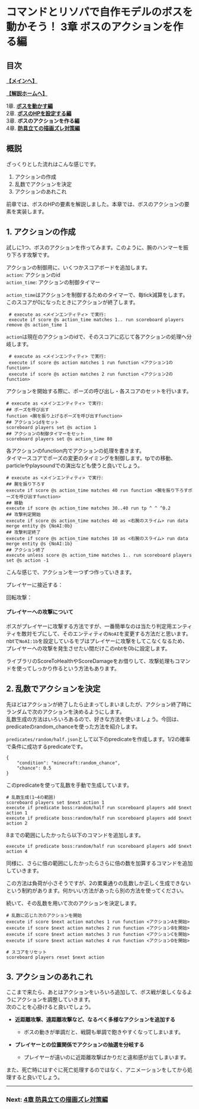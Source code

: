 # コマンドとリソパで自作モデルのボスを動かそう！  3章 ボスのアクションを作る編

## 目次

**[【メインへ】](https://github.com/Keeema-1/CustomModelEntity)**

**[【解説ホームへ】](https://github.com/Keeema-1/CustomModelEntity/blob/main/lectures/home.md)**

1章. **[ボスを動かす編](https://github.com/Keeema-1/CustomModelEntity/blob/main/lectures/lec1.md)**  
2章. **[ボスのHPを設定する編](https://github.com/Keeema-1/CustomModelEntity/blob/main/lectures/lec2.md)**  
3章. **ボスのアクションを作る編**  
4章. **[防具立ての描画ズレ対策編](https://github.com/Keeema-1/CustomModelEntity/blob/main/lectures/lec4.md)**  

## 概説

ざっくりとした流れはこんな感じです。

1. アクションの作成
2. 乱数でアクションを決定
3. アクションのあれこれ

前章では、ボスのHPの要素を解説しました。本章では、ボスのアクションの要素を実装します。

## 1. アクションの作成

試しに1つ、ボスのアクションを作ってみます。このように、腕のハンマーを振り下ろす攻撃です。

アクションの制御用に、いくつかスコアボードを追加します。  
`action`: アクションのid  
`action_time`: アクションの制御タイマー  

`action_time`はアクションを制御するためのタイマーで、毎tick減算をします。このスコアが0になったときにアクションが終了します。

     # execute as <メインエンティティ> で実行:
     execute if score @s action_time matches 1.. run scoreboard players remove @s action_time 1

`action`は現在のアクションのidで、そのスコアに応じて各アクションの処理へ分岐します。

     # execute as <メインエンティティ> で実行:
     execute if score @s action matches 1 run function <アクション1のfunction>
     execute if score @s action matches 2 run function <アクション2のfunction>

アクションを開始する際に、ポーズの呼び出し・各スコアのセットを行います。

    # execute as <メインエンティティ> で実行:
    ## ポーズを呼び出す
    function <腕を振り上げるポーズを呼び出すfunction>
    ## アクションidをセット
    scoreboard players set @s action 1
    ## アクションの制御タイマーをセット
    scoreboard players set @s action_time 80

各アクションのfunction内でアクションの処理を書きます。  
タイマースコアでポーズの変更のタイミングを制御します。tpでの移動、particleやplaysoundでの演出なども使うと良いでしょう。

    # execute as <メインエンティティ> で実行:
    ## 腕を振り下ろす
    execute if score @s action_time matches 40 run function <腕を振り下ろすポーズを呼び出すfunction>
    ## 移動
    execute if score @s action_time matches 30..40 run tp ^ ^ ^0.2
    ## 攻撃判定開始
    execute if score @s action_time matches 40 as <右腕のスライム> run data merge entity @s {NoAI:0b}
    ## 攻撃判定終了
    execute if score @s action_time matches 10 as <右腕のスライム> run data merge entity @s {NoAI:1b}
    ## アクション終了
    execute unless score @s action_time matches 1.. run scoreboard players set @s action -1

こんな感じで、アクションを一つずつ作っていきます。

プレイヤーに接近する：

回転攻撃：


#### プレイヤーへの攻撃について

ボスがプレイヤーに攻撃する方法ですが、一番簡単なのは当たり判定用エンティティを敵対モブにして、そのエンティティの`NoAI`を変更する方法だと思います。  
nbtで`NoAI:1b`を設定しているモブはプレイヤーに攻撃をしてこなくなるため、プレイヤーへの攻撃を発生させたい間だけこのnbtを0bに設定します。  

ライブラリのScoreToHealthやScoreDamageをお借りして、攻撃処理もコマンドを使ってしっかり作るという方法もあります。  

## 2. 乱数でアクションを決定

先ほどはアクションが終了したら止まってしまいましたが、アクション終了時にランダムで次のアクションを決めるようにします。  
乱数生成の方法はいろいろあるので、好きな方法を使いましょう。今回は、predicateのrandom_chanceを使った方法を紹介します。

`predicates/random/half.json`として以下のpredicateを作成します。1/2の確率で条件に成功するpredicateです。

    {
        "condition": "minecraft:random_chance",
        "chance": 0.5
    }

このpredicateを使って乱数を手動で生成しています。

    # 乱数生成(1~4の範囲)
    scoreboard players set $next action 1        
    execute if predicate boss:random/half run scoreboard players add $next action 1
    execute if predicate boss:random/half run scoreboard players add $next action 2

8までの範囲にしたかったら以下のコマンドを追加します。

    execute if predicate boss:random/half run scoreboard players add $next action 4

同様に、さらに倍の範囲にしたかったらさらに倍の数を加算するコマンドを追加していきます。

この方法は負荷が小さそうですが、2の累乗通りの乱数しか正しく生成できないという制約があります。何かいい方法があったら別の方法を使ってください。

続いて、その乱数を用いて次のアクションを決定します。
        
    # 乱数に応じた次のアクションを開始
    execute if score $next action matches 1 run function <アクションAを開始>
    execute if score $next action matches 2 run function <アクションBを開始>
    execute if score $next action matches 3 run function <アクションCを開始>
    execute if score $next action matches 4 run function <アクションDを開始>
    
    # スコアをリセット
    scoreboard players reset $next action


## 3. アクションのあれこれ

ここまで来たら、あとはアクションをいろいろ追加して、ボス戦が楽しくなるようにアクションを調整していきます。  
次のことを心掛けると良いでしょう。

 - **近距離攻撃、遠距離攻撃など、なるべく多様なアクションを追加する**
     - ボスの動きが単調だと、戦闘も単調で飽きやすくなってしまいます。

 - **プレイヤーとの位置関係でアクションの抽選を分岐する**
     - プレイヤーが遠いのに近距離攻撃ばかりだと違和感が出てしまいます。

また、死亡時にはすぐに死亡処理するのではなく、アニメーションをしてから処理すると良いでしょう。

___
### Next: [4章 防具立ての描画ズレ対策編](https://github.com/Keeema-1/CustomModelEntity/blob/main/lectures/lec4.md)

